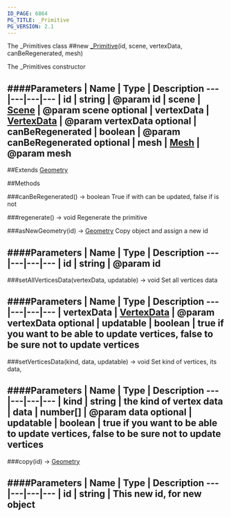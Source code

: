 ```yaml
---
ID_PAGE: 6864
PG_TITLE: _Primitive
PG_VERSION: 2.1
---
```


The _Primitives class
##new [_Primitive](page.php?p=6864)(id, scene, vertexData, canBeRegenerated, mesh)



The _Primitives constructor




####Parameters
 | Name | Type | Description
---|---|---|---
 | id | string | @param id
 | scene | [Scene](page.php?p=6662) | @param scene
optional | vertexData | [VertexData](page.php?p=6773) | @param vertexData
optional | canBeRegenerated | boolean | @param canBeRegenerated
optional | mesh | [Mesh](page.php?p=6659) | @param mesh
---

##Extends [Geometry](page.php?p=6771)


##Methods

###canBeRegenerated() &rarr; boolean
True if with can be updated, false if is not






###regenerate() &rarr; void
Regenerate the primitive






###asNewGeometry(id) &rarr; [Geometry](page.php?p=6771)
Copy object and assign a new id





####Parameters
 | Name | Type | Description
---|---|---|---
 | id | string | @param id
---

###setAllVerticesData(vertexData, updatable) &rarr; void
Set all vertices data





####Parameters
 | Name | Type | Description
---|---|---|---
 | vertexData | [VertexData](page.php?p=6773) | @param vertexData
optional | updatable | boolean | true if you want to be able to update vertices, false to be sure not to update vertices
---

###setVerticesData(kind, data, updatable) &rarr; void
Set kind of vertices, its data,





####Parameters
 | Name | Type | Description
---|---|---|---
 | kind | string | the kind of vertex data
 | data | number[] | @param data
optional | updatable | boolean | true if you want to be able to update vertices, false to be sure not to update vertices
---

###copy(id) &rarr; [Geometry](page.php?p=6771)

####Parameters
 | Name | Type | Description
---|---|---|---
 | id | string | This new id, for new object
---
